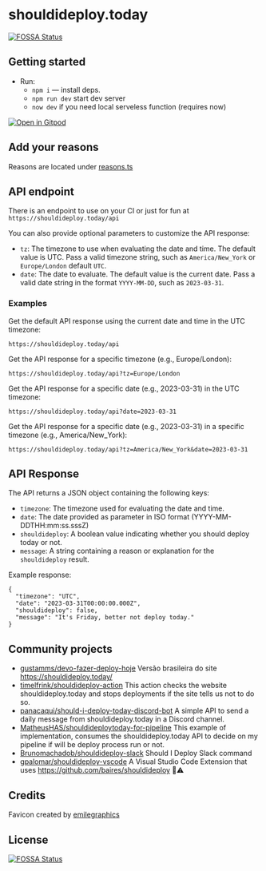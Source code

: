 # shouldideploy.today

[![FOSSA Status](https://app.fossa.io/api/projects/git%2Bhttps%3A%2F%2Fgithub.com%2Fbaires%2Fshouldideploy.svg?type=shield)](https://app.fossa.io/projects/git%2Bhttps%3A%2F%2Fgithub.com%2Fbaires%2Fshouldideploy?ref=badge_shield)

## Getting started

* Run:
    * `npm i` — install deps.
    * `npm run dev` start dev server
    * `now dev` if you need local serveless function (requires now)

[![Open in Gitpod](https://gitpod.io/button/open-in-gitpod.svg)](https://gitpod.io/#https://github.com/baires/shouldideploy)

## Add your reasons

Reasons are located under [reasons.ts](https://github.com/baires/shouldideploy/blob/master/helpers/reasons.ts)

## API endpoint
There is an endpoint to use on your CI or just for fun at `https://shouldideploy.today/api`

You can also provide optional parameters to customize the API response:

- `tz`: The timezone to use when evaluating the date and time. The default value is UTC. Pass a valid timezone string, such as `America/New_York` or `Europe/London` default `UTC`.
- `date`: The date to evaluate. The default value is the current date. Pass a valid date string in the format `YYYY-MM-DD`, such as `2023-03-31`.

### Examples

Get the default API response using the current date and time in the UTC timezone:


```
https://shouldideploy.today/api
```

Get the API response for a specific timezone (e.g., Europe/London):

```
https://shouldideploy.today/api?tz=Europe/London
```

Get the API response for a specific date (e.g., 2023-03-31) in the UTC timezone:

```
https://shouldideploy.today/api?date=2023-03-31
```

Get the API response for a specific date (e.g., 2023-03-31) in a specific timezone (e.g., America/New_York):

```
https://shouldideploy.today/api?tz=America/New_York&date=2023-03-31
```

## API Response

The API returns a JSON object containing the following keys:

- `timezone`: The timezone used for evaluating the date and time.
- `date`: The date provided as parameter in ISO format (YYYY-MM-DDTHH:mm:ss.sssZ)
- `shouldideploy`: A boolean value indicating whether you should deploy today or not.
- `message`: A string containing a reason or explanation for the `shouldideploy` result.

Example response:

```
{
  "timezone": "UTC",
  "date": "2023-03-31T00:00:00.000Z",
  "shouldideploy": false,
  "message": "It's Friday, better not deploy today."
}
```


## Community projects
 - [gustamms/devo-fazer-deploy-hoje](https://github.com/gustamms/devo-fazer-deploy-hoje) Versão brasileira do site https://shouldideploy.today/
 - [timelfrink/shouldideploy-action](https://github.com/timelfrink/shouldideploy-action) This action checks the website shouldideploy.today and stops deployments if the site tells us not to do so.
 - [panacaqui/should-i-deploy-today-discord-bot](https://github.com/panacaqui/should-i-deploy-today-discord-bot) A simple API to send a daily message from shouldideploy.today in a Discord channel.
 - [MatheusHAS/shouldideploytoday-for-pipeline](https://github.com/MatheusHAS/shouldideploytoday-for-pipeline) This example of implementation, consumes the shouldideploy.today API to decide on my pipeline if will be deploy process run or not.
 - [Brunomachadob/shouldideploy-slack](https://github.com/Brunomachadob/shouldideploy-slack) Should I Deploy Slack command
 - [gpalomar/shouldideploy-vscode](https://github.com/gpalomar/shouldideploy-vscode) A Visual Studio Code Extension that uses https://github.com/baires/shouldideploy 🍻⚠️

## Credits

Favicon created by [emilegraphics](https://thenounproject.com/search/?q=dot&i=1359410)

## License
[![FOSSA Status](https://app.fossa.io/api/projects/git%2Bhttps%3A%2F%2Fgithub.com%2Fbaires%2Fshouldideploy.svg?type=large)](https://app.fossa.io/projects/git%2Bhttps%3A%2F%2Fgithub.com%2Fbaires%2Fshouldideploy?ref=badge_large)
